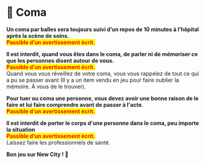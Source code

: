 # 📓 Coma

**Un coma par balles sera toujours suivi d’un repos de 10 minutes à l’hôpital après la scène de soins.**\
<mark style="color:red;">**Passible d’un avertissement écrit.**</mark>

**Il est interdit, quand vous êtes dans le coma, de parler ni de mémoriser ce que les personnes disent autour de vous.**\
<mark style="color:red;">**Passible d’un avertissement écrit.**</mark>\
Quand vous vous réveillez de votre coma, vous vous rappelez de tout ce qui a pu se passer avant (Il y a un item vendu en jeu pour faire oublier la mémoire. À vous de le trouver).

**Pour tuer ou coma une personne, vous devez avoir une bonne raison de le faire et lui faire comprendre avant de passer à l'acte.**\
<mark style="color:red;">**Passible d’un avertissement écrit.**</mark>

**Il est interdit de porter le corps d'une personne dans le coma, peu importe la situation**\
<mark style="color:red;">**Passible d’un avertissement écrit.**</mark>\
Laissez faire les professionnels de santé.



**Bon jeu sur New City ! 🥳**

